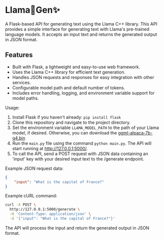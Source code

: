 # Llama🦙Gen✨

A Flask-based API for generating text using the Llama C++ library. This API provides a simple interface for generating text with Llama's pre-trained language models. It accepts an input text and returns the generated output in JSON format.

## Features

- Built with Flask, a lightweight and easy-to-use web framework.
- Uses the Llama C++ library for efficient text generation.
- Handles JSON requests and responses for easy integration with other services.
- Configurable model path and default number of tokens.
- Includes error handling, logging, and environment variable support for model paths.

Usage:

1. Install Flask if you haven't already: `pip install flask`
2. Clone this repository and navigate to the project directory.
3. Set the environment variable `LLAMA_MODEL_PATH` to the path of your Llama model, if desired. Otherwise, you can download the [ggml-alpaca-7b-q4.bin](https://huggingface.co/Sosaka/Alpaca-native-4bit-ggml/blob/main/ggml-alpaca-7b-q4.bin)
4. Run the `main.py` file using the command `python main.py`. The API will start running at http://127.0.0.1:5000/.
5. To call the API, send a POST request with JSON data containing an 'input' key with your desired input text to the /generate endpoint.

Example JSON request data:
```json
{
    "input": "What is the capital of France?"
}
```

Example cURL command:
```bash
curl -X POST \
  http://127.0.0.1:5000/generate \
  -H 'Content-Type: application/json' \
  -d '{"input": "What is the capital of France?"}'
```

The API will process the input and return the generated output in JSON format.

